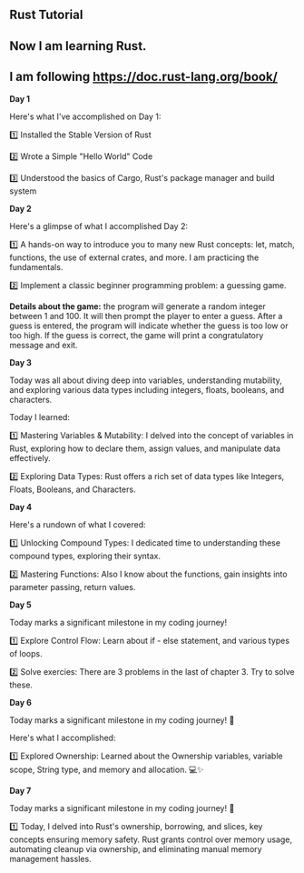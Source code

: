 ## Rust Tutorial

## Now I am learning Rust.

## I am following https://doc.rust-lang.org/book/

**Day 1**

Here's what I've accomplished on Day 1:

1️⃣ Installed the Stable Version of Rust

2️⃣ Wrote a Simple "Hello World" Code

3️⃣ Understood the basics of Cargo, Rust's package manager and build system

**Day 2**

Here's a glimpse of what I accomplished Day 2:

1️⃣ A hands-on way to introduce you to many new Rust concepts: let, match, functions, the use of external crates, and more. I am practicing the fundamentals.

2️⃣ Implement a classic beginner programming problem: a guessing game. 

**Details about the game:** the program will generate a random integer between 1 and 100. It will then prompt the player to enter a guess. After a guess is entered, the program will indicate whether the guess is too low or too high. If the guess is correct, the game will print a congratulatory message and exit.

**Day 3**

Today was all about diving deep into variables, understanding mutability, and exploring various data types including integers, floats, booleans, and characters.

Today I learned:

1️⃣ Mastering Variables & Mutability: I delved into the concept of variables in Rust, exploring how to declare them, assign values, and manipulate data effectively.

2️⃣ Exploring Data Types: Rust offers a rich set of data types like Integers, Floats, Booleans, and Characters. 

**Day 4**

Here's a rundown of what I covered:

1️⃣ Unlocking Compound Types: I dedicated time to understanding these compound types, exploring their syntax.

2️⃣ Mastering Functions: Also I know about the functions, gain insights into parameter passing, return values.

**Day 5**

Today marks a significant milestone in my coding journey! 

1️⃣ Explore Control Flow: Learn about if - else statement, and various types of loops.

2️⃣ Solve exercies: There are 3 problems in the last of chapter 3. Try to solve these.

**Day 6**

Today marks a significant milestone in my coding journey! 🎉

Here's what I accomplished:

1️⃣ Explored Ownership: Learned about the Ownership variables, variable scope, String type, and memory and allocation. 💻✨

**Day 7**

Today marks a significant milestone in my coding journey! 🎉

1️⃣ Today, I delved into Rust's ownership, borrowing, and slices, key concepts ensuring memory safety. Rust grants control over memory usage, automating cleanup via ownership, and eliminating manual memory management hassles.

